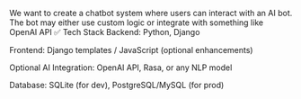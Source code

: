 We want to create a chatbot system where users can interact with an AI bot. The bot may either use custom logic or integrate with something like OpenAI API 
✅ Tech Stack
Backend: Python, Django

Frontend: Django templates / JavaScript (optional enhancements)

Optional AI Integration: OpenAI API, Rasa, or any NLP model

Database: SQLite (for dev), PostgreSQL/MySQL (for prod)
